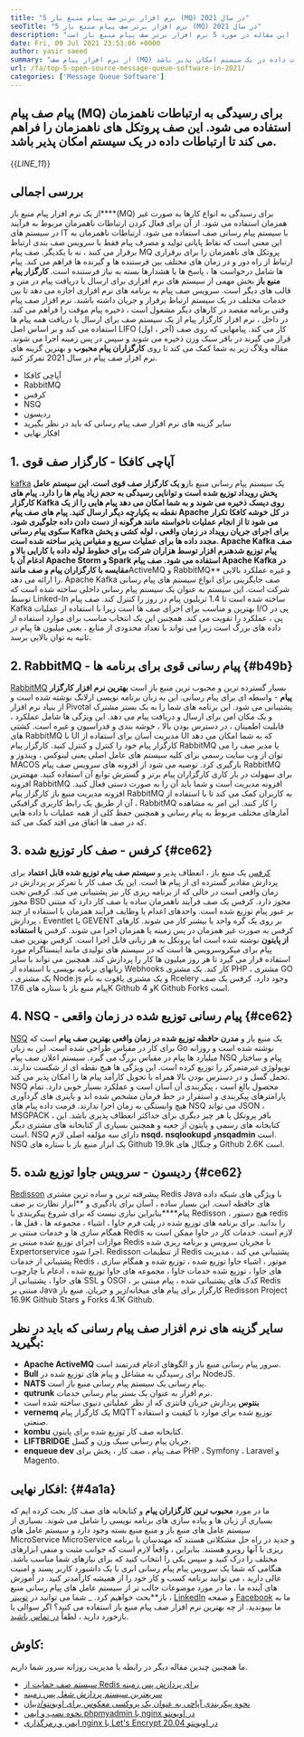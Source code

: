 ```yaml
---
title: "5 نرم افزار برتر صف پیام منبع باز (MQ) در سال 2021" 
seoTitle: "5 نرم افزار برتر صف پیام منبع باز (MQ) در سال 2021" 
description: "از نرم افزار صف پیام منبع باز برای رسیدگی به انواع کارها به صورت غیر همزمان استفاده می شود. این مقاله در مورد 5 نرم افزار برتر صف پیام منبع باز است." 
date: Fri, 09 Jul 2021 23:53:06 +0000
author: yasir saeed
summary: "از نرم افزار پیام صف (MQ) برای رسیدگی به ارتباطات ناهمزمان استفاده می شود. این صف پروتکل های ناهمزمان را فراهم می کند تا ارتباطات داده در یک سیستم امکان پذیر باشد." 
url: /fa/top-5-open-source-message-queue-software-in-2021/
categories: ['Message Queue Software']
---
```


## پیام صف پیام (MQ) برای رسیدگی به ارتباطات ناهمزمان استفاده می شود. این صف پروتکل های ناهمزمان را فراهم می کند تا ارتباطات داده در یک سیستم امکان پذیر باشد.
{{_LINE_11_}}

## **بررسی اجمالی** 
از یک نرم افزار پیام منبع باز****(MQ) برای رسیدگی به انواع کارها به صورت غیر همزمان استفاده می شود. از آن برای فعال کردن ارتباطات ناهمزمان مربوط به فرآیند در سیستم های IT با سیستم پیام رسانی صف استفاده می شود. ارتباطات ناهمزمان به این معنی است که نقاط پایانی تولید و مصرف پیام فقط با سرویس صف بندی ارتباط برقرار می کنند ، نه با یکدیگر. صف پیام MQ پروتکل های ناهمزمان را برای برقراری ارتباط از راه دور و در زمان های مختلف بین فرستنده ها و گیرنده ها فراهم می کند. پیام ها شامل درخواست ها ، پاسخ ها یا هشدارها بسته به نیاز فرستنده است.
**کارگزار پیام منبع باز** بخش مهمی از سیستم های نرم افزاری برای ارسال یا دریافت پیام در متن و قالب های دیگر است. سرویس صف پیام به برنامه های نرم افزاری اجازه می دهد تا بین خدمات مختلف در یک سیستم ارتباط برقرار و جریان داشته باشند. نرم افزار صف پیام وقتی برنامه مقصد در کارهای دیگر مشغول است ، ذخیره پیام موقت را فراهم می کند. در داخل ، نرم افزار کارگزار پیام از یک سیستم صف برای ارسال یا دریافت همه پیام ها استفاده می کند و بر اساس اصل LIFO (آخر ، اول) کار می کند. پیامهایی که روی صف قرار می گیرند در بافر سبک وزن ذخیره می شوند و سپس در پس زمینه اجرا می شوند.
مقاله وبلاگ زیر به شما کمک می کند تا روی **کارگزاران پیام محبوب** و بهترین گزینه های نرم افزار صف پیام در سال 2021 تمرکز کنید.
  * آپاچی کافکا
  * RabbitMQ
  * کرفس
  * NSQ
  * ردیسون
  * سایر گزینه های نرم افزار صف پیام رسانی که باید در نظر بگیرید
  * افکار نهایی

## 1. آپاچی کافکا - کارگزار صف قوی
[kafka][1] یک سیستم پیام رسانی منبع باز**و یک کارگزار صف قوی است. این سیستم عامل پخش رویداد توزیع شده است و توانایی رسیدگی به حجم زیاد پیام ها را دارد. پیام های کارگزار Kafka روی دیسک ذخیره می شوند و به شما امکان می دهد پیام هایی را از یک نقطه به یکپارچه دیگر ارسال کنید. پیام های صف پیام Apache در کل خوشه کافکا تکرار می شود تا از انجام عملیات ناخواسته مانند هرگونه از دست دادن داده جلوگیری شود. سکوی پیام رسانی Kafka برای اجرای جریان رویداد در زمان واقعی ، لوله کشی و پخش مجدد داده ها برای عملیات سریع و مقیاس پذیر ساخته شده است.
Apache Kafka **صف پیام توزیع شده**نرم افزار توسط هزاران شرکت برای خطوط لوله داده با کارایی بالا و ادغام آن با Apache Storm و Spark استفاده می شود. صف پیام Apache Kafka در مقایسه با کارگزاران پیام و صف مانند**ActiveMQ و RabbitMQ** و غیره عملکرد بالایی را ارائه می دهد. Apache Kafka صف جایگزینی برای انواع سیستم های پیام رسانی شرکت است. این سیستم به عنوان یک سیستم پیام رسانی داخلی ساخته شده است که توسط Linked-In ساخته شده است تا 1.4 تریلیون پیام در روز را کنترل کند. صف پیام Kafka بهترین و مناسب برای اجرای صف ها است زیرا با استفاده از عملیات I/O پی در پی ، عملکرد را تقویت می کند. همچنین این یک انتخاب مناسب برای موارد استفاده از داده های بزرگ است زیرا می تواند با تعداد محدودی از منابع ، یعنی میلیون ها پیام در ثانیه به توان بالایی برسد.

## 2. RabbitMQ - پیام رسانی قوی برای برنامه ها {#b49b}

[RabbitMQ][2] بسیار گسترده ترین و محبوب ترین منبع باز است **بهترین نرم افزار کارگزار پیام** - واسطه ای برای پیام رسانی. این به زبان برنامه نویسی ارلانگ نوشته شده است و از بنیاد نرم افزار Pivotal پشتیبانی می شود. این برنامه های شما را به یک بستر مشترک و یک مکان امن برای ارسال و دریافت پیام می دهد. این ویژگی ها شامل عملکرد ، قابلیت اطمینان ، در دسترس بودن بالا ، خوشه بندی و فدراسیون و غیره است. کشتی های RabbitMQ با UI مدیریت آسان برای استفاده از UI که به شما امکان می دهد کارگزار پیام خود را کنترل و کنترل کنید.
کارگزار پیام RabbitMQ یا مدیر صف را می توان از وب سایت رسمی برای کلیه سیستم های عامل اصلی یعنی لینوکس ، ویندوز و MACOS بارگیری کرد. توصیه می شود از افزونه های سرویس صف پیام RabbitMQ برای سهولت در بار کاری کارگزاران پیام برتر و گسترش توابع آن استفاده کنید. مهمترین افزونه RabbitMQ افزونه مدیریت است و شما باید آن را به صورت دستی فعال کنید. افزونه مدیریت منبع باز کارگزار پیام RabbitMQ به کاربران کمک می کند تا با استفاده از آن از طریق یک رابط کاربری گرافیکی ، RabbitMQ را کار کنند. این امر به مشاهده آمارهای مختلف مربوط به پیام رسانی و همچنین حفظ کلی از همه عملیات با داده هایی که در صف ها اتفاق می افتد کمک می کند.

## 3. کرفس - صف کار توزیع شده {#ce62}

[کرفس][3] یک منبع باز ، انعطاف پذیر و **سیستم صف پیام توزیع شده قابل اعتماد** برای پردازش مقادیر گسترده ای از پیام ها است. این یک صف کار با تمرکز بر پردازش در زمان واقعی است در حالی که از برنامه ریزی کار نیز پشتیبانی می کند. کرفس تحت مجوز BSD مجوز دارد. کرفس یک صف فرآیند ناهمزمان ساده یا صف کار دارد که مبتنی بر عبور پیام توزیع شده است. واحدهای اعدام یا وظایف فرآیند همزمان با استفاده از چند پردازش ، Eventlet یا GEVENT بر روی یک گره واحد یا بیشتر کار می شوند. کارهای کرفس به صورت غیر همزمان در پس زمینه یا همزمان اجرا می شوند.
کرفس **با استفاده از پایتون** نوشته شده است اما پروتکل به هر زبانی قابل اجرا است. کرفس بهترین صف پیام برای میکروسرویس ها است که در سیستم های تولیدی مانند اینستاگرام مورد استفاده قرار می گیرد تا هر روز میلیون ها کار را پردازش کند. همچنین می تواند با سایر زبانهای برنامه نویسی با استفاده از Webhooks کار کند. یک مشتری PHP ، مشتری GO ، یک مشتری Node.js و یک مشتری یاقوت به نام Rcelery وجود دارد. کرفس یک صف پیام منبع باز با ستاره های 17.6K Github و 4K Github Forks است.

## 4. NSQ - پیام رسانی توزیع شده در زمان واقعی {#ce62}

[NSQ][4] یک منبع باز و **مدرن حافظه توزیع شده در زمان واقعی بهترین صف پیام** است که برای کار در مقیاس طراحی شده است. این به زبان Go نوشته شده است و روزانه میلیارد ها پیام در مقیاس بزرگ می گیرد. سیستم اعلان صف پیام NSQ پیام و ساختار توپولوژی غیرمتمرکز را توزیع کرده است. این ویژگی ها هیچ نقطه ای از شکست ندارند. تحمل گسل و در دسترس بودن بالا همراه با تحویل کارآمد پیام ها را امکان پذیر می کند.
NSQ محصول بالغ است ، پیکربندی آن آسان است و عملکرد بسیار خوبی دارد. تمام پارامترهای پیکربندی و استقرار در خط فرمان مشخص شده اند و باینری های گردآوری هیچ وابستگی به زمان اجرا ندارند. فرمت داده پیام های NSQ می تواند JSON ، MSGPACK ، بافر پروتکل یا هر چیز دیگری برای حداکثر انعطاف پذیری باشد. این کتابخانه های رسمی و پایتون از جعبه و همچنین بسیاری از کتابخانه های مشتری دیگر است. NSQ دارای سه مؤلفه اصلی لازم **nsqd**، **nsqlookupd** و**nsqadmin** است. NSQ یک ابزار منبع باز با ستاره های Github 19.9k و چنگال های Github 2.6K است.

## 5. ردیسون - سرویس جاوا توزیع شده {#ce62}

[Redisson][5] پیشرفته ترین و ساده ترین مشتری Redis Java با ویژگی های شبکه داده های حافظه است. این بسیار ساده ، آسان برای یادگیری و **ابزار نظارت بر صف پیام****بنابراین نیازی نیست که برای شروع پیکربندی با Redisson ، هیچ دستور redis را بدانید. برای برنامه های توزیع شده در پلت فرم جاوا ، اشیاء ، مجموعه ها ، قفل ها ، همگام سازی ها و خدمات مبتنی بر Redis لازم است. خدمات کار در جاوا ممکن است به موازات اجرای توزیع شده مبتنی بر Redis با مجریان سرویس و برنامه ریزی شده Expertorservice اجرا شود.
Redisson از تنظیمات Redis پشتیبانی می کند ، مدیریت پشتیبانی از خدمات Redis ، موتور ، اشیاء جاوا توزیع شده ، توزیع شده و همگام سازی های جاوا ، توزیع شده خدمات جاوا ، مجموعه های جاوا توزیع شده ، ادغام با چارچوب های جاوا ، پشتیبانی از SSL و OSGI ، کدک های پشتیبانی شده ، پیام مبتنی بر Redis مبتنی بر Java کارگزار برای پیام های میخانه/زیر و جریان. منبع باز Redisson Project 16.9K Github Stars و Forks 4.1K Github.

## سایر گزینه های نرم افزار صف پیام رسانی که باید در نظر بگیرید:
* **Apache ActiveMQ** سرور پیام رسانی منبع باز و الگوهای ادغام قدرتمند است.
* **Bull** برای رسیدگی به مشاغل و پیام های توزیع شده در NodeJS.
* **NATS** پیام رسانی یک سیستم پیام رسانی منبع باز است.
* **qutrunk** نرم افزار به عنوان یک بستر پیام رسانی خدمات.
* **بنتوس** پردازش جریان فانتزی که از نظر عملیاتی دنیوی ساخته شده است
* **vernemq** یک کارگزار پیام MQTT توزیع شده برای موارد با کیفیت و استفاده صنعتی.
* **kombu** کتابخانه صف کار توزیع شده برای پایتون.
* **LIFTBRIDGE** جریان پیام رسانی سبک وزن و گسل.
* **enqueue dev** صف پیام ، صف کار ، پخش برای PHP ، Symfony ، Laravel و Magento.

## افکار نهایی: {#4a1a}

ما در مورد **محبوب ترین کارگزاران پیام** و کتابخانه های صف کار بحث کرده ایم که بسیاری از زبان ها و پیاده سازی های برنامه نویسی را شامل می شوند. بسیاری از سیستم عامل های منبع باز و منبع منبع بسته وجود دارد و سیستم عامل های MicroService MicroService و جدید در راه حل مشکلاتی هستند که مهندسان با برنامه ریزی با آنها روبرو هستند. بنابراین ، واقعاً لازم است که جوانب مثبت و منفی ابزارهای مختلف را درک کنید و سپس یکی را انتخاب کنید که برای نیازهای شما مناسب باشد. هنگامی که شما یک سرویس پیام پیام رسانی ابری با یک داشبورد کاربر پسند و امنیت عالی دارید ، می توانید برنامه کسب و کار خود را از همیشه کارآمدتر کنید. در آموزش های آینده ما ، ما در مورد موضوعات جالب تر از سیستم عامل های پیام رسانی منبع باز**بحث خواهیم کرد.
_ شما می توانید در [توییتر][6] ، [LinkedIn][7] و صفحه [Facebook][8] ما به ما بپیوندید. از چه بهترین نرم افزار صف پیام منبع باز استفاده می کنید؟ اگر سوالی یا بازخورد دارید ، لطفاً [در تماس باشید][9].

## کاوش:
ما همچنین چندین مقاله دیگر در رابطه با مدیریت روزانه سرور شما داریم.
  * [سیستم صف حمایت از Redis برای پردازش پس زمینه][10]
  * [سریعترین سیستم پردازش شغل پس زمینه][11]
  * [نحوه پیکربندی آپاچی به عنوان یک پروکسی معکوس برای اوبونتو/دبیان][12]
  * [نحوه نصب و ایمن phpmyadmin با nginx در اوبونتو][13]
  * [ایمن و رمزگذاری nginx با Let's Encrypt در اوبونتو 20.04][14]



[1]: https://kafka.apache.org/
[2]: https://www.rabbitmq.com/
[3]: https://docs.celeryproject.org/en/stable/
[4]: https://nsq.io/
[5]: https://redisson.org/
[6]: https://twitter.com/containerize_co
[7]: https://www.linkedin.com/company/containerize/
[8]: http://facebook.com/containerize
[9]: mailto:yasir.saeed@aspose.com
[10]: https://products.containerize.com/message-queue-software/resque/
[11]: https://products.containerize.com/message-queue-software/sidekiq/
[12]: https://blog.containerize.com/web-server-solution-stack/how-to-configure-apache-as-a-reverse-proxy-for-ubuntudebian/
[13]: https://blog.containerize.com/web-server-solution-stack/how-to-install-and-secure-phpmyadmin-with-nginx-on-ubuntu/
[14]: https://blog.containerize.com/web-server-solution-stack/how-to-secure-nginx-with-letsencrypt-on-ubuntu-20-04/
